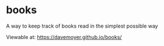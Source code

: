 # books

A way to keep track of books read in the simplest possible way

Viewable at: https://davemoyer.github.io/books/
